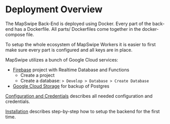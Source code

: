 # Deployment Overview

The MapSwipe Back-End is deployed using Docker.
Every part of the back-end has a Dockerfile.
All parts/ Dockerfiles come together in the docker-compose file.

To setup the whole ecosystem of MapSwipe Workers it is easier to first make sure every part is configured and all keys are in place.

MapSwipe utilizes a bunch of Google Cloud services:

- [Firebase](https://firebase.google.com/) project with Realtime Database and Functions
    - Create a project
    - Create a database: `> Develop > Database > Create Database`
- [Google Cloud Storage](https://cloud.google.com/storage/) for backup of Postgres

[Configuration and Credentials]() describes all needed configuration and credentials.

[Installation]() describes step-by-step how to setup the backend for the first time.
